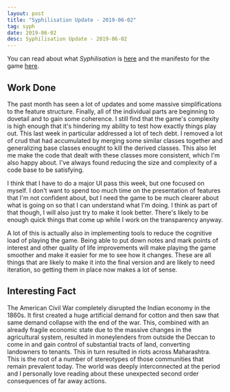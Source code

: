 ```yaml
---
layout: post
title: "Syphilisation Update - 2019-06-02"
tag: syph
date: 2019-06-02
desc: Syphilisation Update - 2019-06-02
---
```



You can read about what *Syphilisation* is [here](/blog/syph/announce) and the manifesto for the game [here](/blog/syph/manifesto).

## Work Done

The past month has seen a lot of updates and some massive simplifications to the feature structure. Finally, all of the individual parts are beginning to dovetail and to gain some coherence. I still find that the game's complexity is high enough that it's hindering my ability to test how exactly things play out. This last week in particular addressed a lot of tech debt. I removed a lot of crud that had accumulated by merging some similar classes together and generalizing base classes enought to kill the derived classes. This also let me make the code that dealt with these classes more consistent, which I'm also happy about. I've always found reducing the size and complexity of a code base to be satisfying.


I think that I have to do a major UI pass this week, but one focused on myself. I don't want to spend too much time on the presentation of features that I'm not confident about, but I need the game to be much clearer about what is going on so that I can understand what I'm doing. I think as part of that though, I will also just try to make it look better. There's likely to be enough quick things that come up while I work on the transparency anyway.


A lot of this is actually also in implementing tools to reduce the cognitive load of playing the game. Being able to put down notes and mark points of interest and other quality of life improvements will make playing the game smoother and make it easier for me to see how it changes. These are all things that are likely to make it into the final version and are likely to need iteration, so getting them in place now makes a lot of sense.

## Interesting Fact

The American Civil War completely disrupted the Indian economy in the 1860s. It first created a huge artificial demand for cotton and then saw that same demand collapse with the end of the war. This, combined with an already fragile economic state due to the massive changes in the agricultural system, resulted in moneylenders from outside the Deccan to come in and gain control of substantial tracts of land, converting landowners to tenants. This in turn resulted in riots across Maharashtra. This is the root of a number of stereotypes of those communities that remain prevalent today. The world was deeply interconnected at the period and I personally love reading about these unexpected second order consequences of far away actions.

